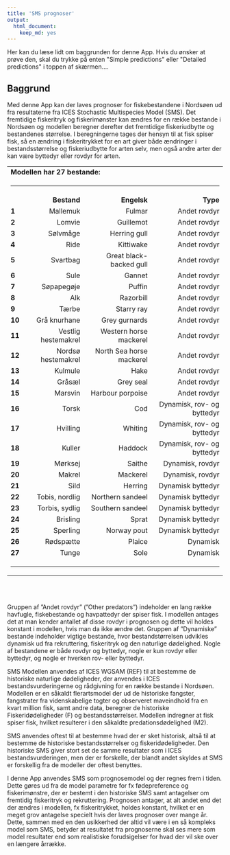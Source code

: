 ```yaml
---
title: 'SMS prognoser'
output:
  html_document:
    keep_md: yes
---
```



Her kan du læse lidt om baggrunden for denne App. Hvis du ønsker at prøve den, skal du trykke på enten "Simple predictions" eller "Detailed predictions" i toppen af skærmen.... 

## Baggrund
Med denne App kan der laves prognoser for fiskebestandene i Nordsøen ud fra resultaterne fra ICES Stochastic Multispecies Model (SMS). Det fremtidige fiskeritryk og fiskerimønster kan ændres for en række bestande i Nordsøen og modellen beregner derefter det fremtidige fiskeriudbytte og bestandenes størrelse. I beregningerne tages der hensyn til at fisk spiser fisk, så en ændring i fiskeritrykket for en art giver både ændringer i bestandsstørrelse og fiskeriudbytte for arten selv, men også andre arter der kan være byttedyr eller rovdyr for arten.




<!--html_preserve--><table width="70%">
<tr><td colspan=4><b>Modellen har 27 bestande:</td></tr>
<tr><td colspan=4><hr noshade></td></tr>
<tr> <td align=left><b></b></td> <td align=right><b>Bestand</b></td>	<td align=right><b>Engelsk</b></td>	<td align=right><b>Type</b></td> </tr>
<tr> <td align=left><b>1</b></td><td align=right>Mallemuk</td>	<td align=right>Fulmar</td>	<td align=right>Andet rovdyr</td></tr>
<tr> <td align=left><b>2</b></td><td align=right>Lomvie</td>	<td align=right>Guillemot</td>	<td align=right>Andet rovdyr</td></tr>
<tr> <td align=left><b>3</b></td><td align=right>Sølvmåge</td>	<td align=right>Herring gull</td>	<td align=right>Andet rovdyr</td></tr>
<tr> <td align=left><b>4</b></td><td align=right>Ride</td>	<td align=right>Kittiwake</td>	<td align=right>Andet rovdyr</td></tr>
<tr> <td align=left><b>5</b></td><td align=right>Svartbag</td>	<td align=right>Great black-backed gull</td>	<td align=right>Andet rovdyr</td></tr>
<tr> <td align=left><b>6</b></td><td align=right>Sule</td>	<td align=right>Gannet</td>	<td align=right>Andet rovdyr</td></tr>
<tr> <td align=left><b>7</b></td><td align=right>Søpapegøje</td>	<td align=right>Puffin</td>	<td align=right>Andet rovdyr</td></tr>
<tr> <td align=left><b>8</b></td><td align=right>Alk</td>	<td align=right>Razorbill</td>	<td align=right>Andet rovdyr</td></tr>
<tr> <td align=left><b>9</b></td><td align=right>Tærbe</td>	<td align=right>Starry ray</td>	<td align=right>Andet rovdyr</td></tr>
<tr> <td align=left><b>10</b></td><td align=right>Grå knurhane</td>	<td align=right>Grey gurnards</td>	<td align=right>Andet rovdyr</td></tr>
<tr> <td align=left><b>11</b></td><td align=right>Vestlig hestemakrel</td>	<td align=right>Western horse mackerel</td>	<td align=right>Andet rovdyr</td></tr>
<tr> <td align=left><b>12</b></td><td align=right>Nordsø hestemakrel</td>	<td align=right>North Sea horse mackerel</td>	<td align=right>Andet rovdyr</td></tr>
<tr> <td align=left><b>13</b></td><td align=right>Kulmule</td>	<td align=right>Hake</td>	<td align=right>Andet rovdyr</td></tr>
<tr> <td align=left><b>14</b></td><td align=right>Gråsæl</td>	<td align=right>Grey seal</td>	<td align=right>Andet rovdyr</td></tr>
<tr> <td align=left><b>15</b></td><td align=right>Marsvin</td>	<td align=right>Harbour porpoise</td>	<td align=right>Andet rovdyr</td></tr>
<tr> <td align=left><b>16</b></td><td align=right>Torsk</td>	<td align=right>Cod</td>	<td align=right>Dynamisk, rov- og byttedyr</td></tr>
<tr> <td align=left><b>17</b></td><td align=right>Hvilling</td>	<td align=right>Whiting</td>	<td align=right>Dynamisk, rov- og byttedyr</td></tr>
<tr> <td align=left><b>18</b></td><td align=right>Kuller</td>	<td align=right>Haddock</td>	<td align=right>Dynamisk, rov- og byttedyr</td></tr>
<tr> <td align=left><b>19</b></td><td align=right>Mørksej</td>	<td align=right>Saithe</td>	<td align=right>Dynamisk, rovdyr</td></tr>
<tr> <td align=left><b>20</b></td><td align=right>Makrel</td>	<td align=right>Mackerel</td>	<td align=right>Dynamisk, rovdyr</td></tr>
<tr> <td align=left><b>21</b></td><td align=right>Sild</td>	<td align=right>Herring</td>	<td align=right>Dynamisk byttedyr</td></tr>
<tr> <td align=left><b>22</b></td><td align=right>Tobis, nordlig</td>	<td align=right>Northern sandeel</td>	<td align=right>Dynamisk byttedyr</td></tr>
<tr> <td align=left><b>23</b></td><td align=right>Torbis, sydlig</td>	<td align=right>Southern sandeel</td>	<td align=right>Dynamisk byttedyr</td></tr>
<tr> <td align=left><b>24</b></td><td align=right>Brisling</td>	<td align=right>Sprat</td>	<td align=right>Dynamisk byttedyr</td></tr>
<tr> <td align=left><b>25</b></td><td align=right>Sperling</td>	<td align=right>Norway pout</td>	<td align=right>Dynamisk byttedyr</td></tr>
<tr> <td align=left><b>26</b></td><td align=right>Rødspætte</td>	<td align=right>Plaice</td>	<td align=right>Dynamisk</td></tr>
<tr> <td align=left><b>27</b></td><td align=right>Tunge</td>	<td align=right>Sole</td>	<td align=right>Dynamisk</td></tr>
<tr><td colspan=4><hr noshade></td></tr>
</table><br>
<!--/html_preserve-->
<br>

Gruppen af ”Andet rovdyr” (”Other predators”) indeholder en lang række havfugle, fiskebestande og havpattedyr der spiser fisk. I modellen antages det at man kender antallet af disse rovdyr i prognosen og dette vil holdes konstant i modellen, hvis man da ikke ændre det. Gruppen af ”Dynamiske” bestande indeholder vigtige bestande, hvor bestandstørrelsen udvikles dynamisk ud fra rekruttering, fiskeritryk og den naturlige dødelighed. Nogle af bestandene er både rovdyr og byttedyr, nogle er kun rovdyr eller byttedyr, og nogle er hverken rov- eller byttedyr. 

SMS Modellen anvendes af ICES WGSAM (REF) til at bestemme de historiske naturlige dødeligheder, der anvendes i ICES bestandsvurderingerne og rådgivning for en række bestande i Nordsøen. Modellen er en såkaldt flerartsmodel der ud de historiske fangster, fangstrater fra videnskabelige togter og observeret maveindhold fra en kvart million fisk, samt andre data, beregner de historiske Fiskeridødeligheder (F) og bestandsstørrelser. Modellen indregner at fisk spiser fisk, hvilket resulterer i den såkaldte predationsdødelighed (M2). 

SMS anvendes oftest til at bestemme hvad der er sket historisk, altså til at bestemme de historiske bestandsstørrelser og fiskeridødeligheder. Den historiske SMS giver stort set de samme resultater som i ICES bestandsvurderingen, men der er forskelle, der blandt andet skyldes at SMS er forskellig fra de modeller der oftest benyttes. 

I denne App anvendes SMS som prognosemodel og der regnes frem i tiden. Dette gøres ud fra de model parametre for fx fødepreference og fiskerimønstre, der er bestemt i den historiske SMS samt antagelser om fremtidig fiskeritryk og rekruttering. Prognosen antager, at alt andet end det der ændres i modellen, fx fiskeritrykket, holdes konstant, hvilket er en meget grov antagelse specielt hvis der laves prognoser over mange år. Dette, sammen med en den usikkerhed der altid vil være i en så kompleks model som SMS, betyder at resultatet fra prognoserne skal ses mere som model resultater end som realistiske forudsigelser for hvad der vil ske over en længere årrække.
